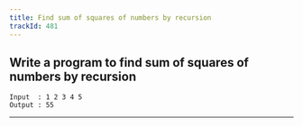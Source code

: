 ```yaml
---
title: Find sum of squares of numbers by recursion
trackId: 481
---
```


## Write a program to find sum of squares of numbers by recursion

```
Input  : 1 2 3 4 5
Output : 55
```

---
